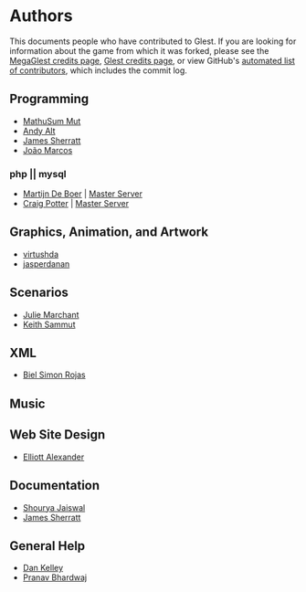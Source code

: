 # Authors

This documents people who have contributed to Glest. If you are
looking for information about the game from which it was forked, please
see the [MegaGlest credits page](https://megaglest.org/credits), [Glest credits page](http://glest.org/en/credits.php), or view GitHub's
[automated list of contributors](https://github.com/Glest/glest-source/graphs/contributors),
which includes the commit log.

## Programming

* [MathuSum Mut](https://github.com/mathusummut)
* [Andy Alt](https://github.com/andy5995)
* [James Sherratt](https://github.com/Jammyjamjamman)
* [João Marcos](https://github.com/JoaoMarcosCSilva)

### php || mysql

* [Martijn De Boer](https://github.com/sexybiggetje) | [Master Server](https://github.com/Glest/glest-masterserver/graphs/contributors)
* [Craig Potter](https://github.com/craigpotter) | [Master Server](https://github.com/Glest/glest-masterserver/graphs/contributors)

## Graphics, Animation, and Artwork

* [virtushda](https://github.com/virtushda)
* [jasperdanan](https://github.com/jasperdanan)

## Scenarios

* [Julie Marchant](https://github.com/onpon4)
* [Keith Sammut](https://github.com/keithsammut)

## XML

* [Biel Simon Rojas](https://github.com/biels)

## Music

## Web Site Design

* [Elliott Alexander](https://github.com/escottalexander)

## Documentation

* [Shourya Jaiswal](https://github.com/shouryaj98)
* [James Sherratt](https://github.com/Jammyjamjamman)

## General Help

* [Dan Kelley](https://github.com/dafky2000)
* [Pranav Bhardwaj](https://github.com/pranav1999)

